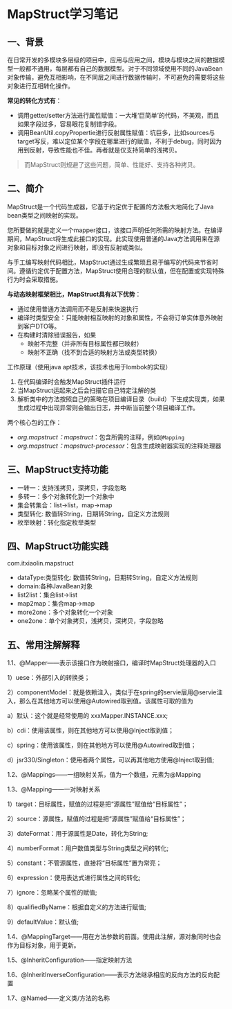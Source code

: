 # MapStruct学习笔记

## 一、背景

在日常开发的多模块多层级的项目中，应用与应用之间，模块与模块之间的数据模型一般都不通用，每层都有自己的数据模型。对于不同领域使用不同的JavaBean对象传输，避免互相影响，在不同层之间进行数据传输时，不可避免的需要将这些对象进行互相转化操作。

**常见的转化方式有**：

- 调用getter/setter方法进行属性赋值：一大堆‘巨简单’的代码，不美观，而且如果字段过多，容易眼花复制错字段。
- 调用BeanUtil.copyPropertie进行反射属性赋值：坑巨多，比如sources与target写反，难以定位某个字段在哪里进行的赋值，不利于debug，同时因为用到反射，导致性能也不佳。再者就是仅支持简单的浅拷贝。

> 而MapStruct则规避了这些问题，简单、性能好、支持各种拷贝。

## 二、简介

MapStruct是一个代码生成器，它基于约定优于配置的方法极大地简化了Java bean类型之间映射的实现。

您所要做的就是定义一个mapper接口，该接口声明任何所需的映射方法。在编译期间，MapStruct将生成此接口的实现。此实现使用普通的Java方法调用来在源对象和目标对象之间进行映射，即没有反射或类似。

与手工编写映射代码相比，MapStruct通过生成繁琐且易于编写的代码来节省时间。遵循约定优于配置方法，MapStruct使用合理的默认值，但在配置或实现特殊行为时会采取措施。

**与动态映射框架相比，MapStruct具有以下优势**：

- 通过使用普通方法调用而不是反射来快速执行
- 编译时类型安全：只能映射相互映射的对象和属性，不会将订单实体意外映射到客户DTO等。
- 在构建时清除错误报告，如果
    - 映射不完整（并非所有目标属性都已映射）
    - 映射不正确（找不到合适的映射方法或类型转换）

工作原理（使用java apt技术，该技术也用于lombok的实现）

1. 在代码编译时会触发MapStruct插件运行
2. 当MapStruct运起来之后会扫描它自己特定注解的类
3. 解析类中的方法按照自己的策略在项目编译目录（build）下生成实现类，如果生成过程中出现异常则会输出日志，并中断当前整个项目编译工作。

两个核心包的工作：

- *org.mapstruct：mapstruct*：包含所需的注释，例如`@Mapping`
- *org.mapstruct：mapstruct-processor*：包含生成映射器实现的注释处理器

## 三、MapStruct支持功能

- 一转一：支持浅拷贝，深拷贝，字段忽略
- 多转一：多个对象转化到一个对象中
- 集合转集合：list->list，map->map
- 类型转化: 数值转String，日期转String，自定义方法规则
- 枚举映射：转化指定枚举类型

## 四、MapStruct功能实践

com.itxiaolin.mapstruct

- dataType:类型转化: 数值转String，日期转String，自定义方法规则
- domain:各种JavaBean对象
- list2list：集合list->list
- map2map：集合map->map
- more2one：多个对象转化一个对象
- one2one：单个对象拷贝，浅拷贝，深拷贝，字段忽略

## 五、常用注解解释

1.1、@Mapper——表示该接口作为映射接口，编译时MapStruct处理器的入口

1）uese：外部引入的转换类；

2）componentModel：就是依赖注入，类似于在spring的servie层用@servie注入，那么在其他地方可以使用@Autowired取到值。该属性可取的值为

a）默认：这个就是经常使用的 xxxMapper.INSTANCE.xxx;

b）cdi：使用该属性，则在其他地方可以使用@Inject取到值；

c）spring：使用该属性，则在其他地方可以使用@Autowired取到值；

d）jsr330/Singleton：使用者两个属性，可以再其他地方使用@Inject取到值;

1.2、@Mappings——一组映射关系，值为一个数组，元素为@Mapping

1.3、@Mapping——一对映射关系

1）target：目标属性，赋值的过程是把“源属性”赋值给“目标属性”；

2）source：源属性，赋值的过程是把“源属性”赋值给“目标属性”；

3）dateFormat：用于源属性是Date，转化为String;

4）numberFormat：用户数值类型与String类型之间的转化;

5）constant：不管源属性，直接将“目标属性”置为常亮；

6）expression：使用表达式进行属性之间的转化;

7）ignore：忽略某个属性的赋值;

8）qualifiedByName：根据自定义的方法进行赋值;

9）defaultValue：默认值;

1.4、@MappingTarget——用在方法参数的前面。使用此注解，源对象同时也会作为目标对象，用于更新。

1.5、@InheritConfiguration——指定映射方法

1.6、@InheritInverseConfiguration——表示方法继承相应的反向方法的反向配置

1.7、@Named——定义类/方法的名称

